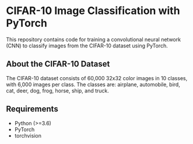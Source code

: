 # CIFAR-10 Image Classification with PyTorch

This repository contains code for training a convolutional neural network (CNN) to classify images from the CIFAR-10 dataset using PyTorch.

## About the CIFAR-10 Dataset

The CIFAR-10 dataset consists of 60,000 32x32 color images in 10 classes, with 6,000 images per class. The classes are: airplane, automobile, bird, cat, deer, dog, frog, horse, ship, and truck.

## Requirements

- Python (>=3.6)
- PyTorch
- torchvision
